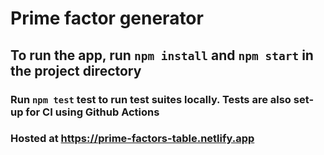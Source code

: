 # Prime factor generator

## To run the app, run `npm install` and `npm start` in the project directory

### Run `npm test` test to run test suites locally. Tests are also set-up for CI using Github Actions

### Hosted at https://prime-factors-table.netlify.app